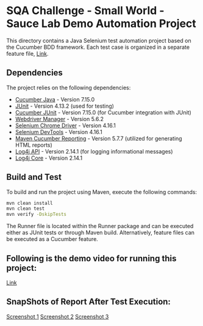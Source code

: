 # SQA Challenge - Small World - Sauce Lab Demo Automation Project

This directory contains a Java Selenium test automation project based on the Cucumber BDD framework. Each test case is organized in a separate feature file, [Link](https://github.com/Tooba-Munir/SQAChallengeSmallWorld/tree/main/CucumberJava/src/test/resources/Features).

## Dependencies

The project relies on the following dependencies:

- [Cucumber Java](https://mvnrepository.com/artifact/io.cucumber/cucumber-java) - Version 7.15.0
- [JUnit](https://mvnrepository.com/artifact/junit/junit) - Version 4.13.2 (used for testing)
- [Cucumber JUnit](https://mvnrepository.com/artifact/io.cucumber/cucumber-junit) - Version 7.15.0 (for Cucumber integration with JUnit)
- [Webdriver Manager](https://mvnrepository.com/artifact/io.github.bonigarcia/webdrivermanager) - Version 5.6.2
- [Selenium Chrome Driver](https://mvnrepository.com/artifact/org.seleniumhq.selenium/selenium-chrome-driver) - Version 4.16.1
- [Selenium DevTools](https://mvnrepository.com/artifact/org.seleniumhq.selenium/selenium-devtools-v120) - Version 4.16.1
- [Maven Cucumber Reporting](https://mvnrepository.com/artifact/net.masterthought/maven-cucumber-reporting) - Version 5.7.7 (utilized for generating HTML reports)
- [Log4j API](https://mvnrepository.com/artifact/org.apache.logging.log4j/log4j-api) - Version 2.14.1 (for logging informational messages)
- [Log4j Core](https://mvnrepository.com/artifact/org.apache.logging.log4j/log4j-core) - Version 2.14.1

## Build and Test

To build and run the project using Maven, execute the following commands:

```bash
mvn clean install
mvn clean test
mvn verify -DskipTests
```

The Runner file is located within the Runner package and can be executed either as JUnit tests or through Maven build. Alternatively, feature files can be executed as a Cucumber feature.

## Following is the demo video for running this project:
[Link](https://drive.google.com/file/d/1hRgkUdjScugQMJL3jgZDCU2RspOBLPMY/view?usp=drive_link)

## SnapShots of Report After Test Execution:
[Screenshot 1](https://drive.google.com/file/d/1iyJzd8CUv_DXicMrd34e3PJNfG1M04Z2/view?usp=sharing)
[Screenshot 2](https://drive.google.com/file/d/198NuLluk4Y3Ha5FC37C45jIc-RsTO6Ow/view?usp=sharing)
[Screenshot 3](https://drive.google.com/file/d/1nNYMOX55z8iQnLRyWUzGF9sPx0Bk8CSS/view?usp=sharing)
